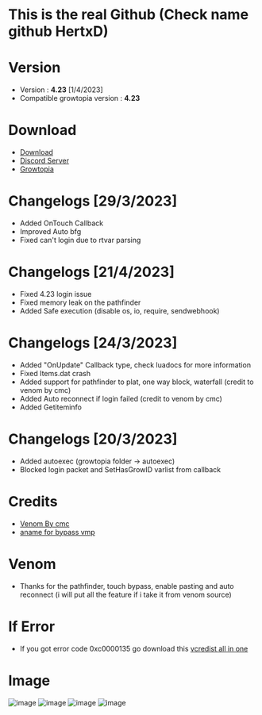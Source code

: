 # This is the real Github (Check name github HertxD)
# Version
* Version : <b>4.23</b> [1/4/2023]
* Compatible growtopia version : <b>4.23</b>



# Download
* [Download](https://cdn.discordapp.com/attachments/1060973280967798948/1093792442110717992/Inzector.exe)
* [Discord Server](https://discord.com/invite/duisfdhys9fH)
* [Growtopia](growtopiagame.com)

# Changelogs [29/3/2023]
* Added OnTouch Callback
* Improved Auto bfg
* Fixed can't login due to rtvar parsing

# Changelogs [21/4/2023]
* Fixed 4.23 login issue
* Fixed memory leak on the pathfinder
* Added Safe execution (disable os, io, require, sendwebhook)

# Changelogs [24/3/2023]
* Added "OnUpdate" Callback type, check luadocs for more information
* Fixed Items.dat crash
* Added support for pathfinder to plat, one way block, waterfall (credit to venom by cmc)
* Added Auto reconnect if login failed (credit to venom by cmc)
* Added Getiteminfo

# Changelogs [20/3/2023]
* Added autoexec (growtopia folder -> autoexec)
* Blocked login packet and SetHasGrowID varlist from callback



# Credits
* [Venom By cmc](https://github.com/cccmc/venom)
* [aname for bypass vmp](https://www.youtube.com/@aname0)

# Venom
* Thanks for the pathfinder, touch bypass, enable pasting and auto reconnect (i will put all the feature if i take it from venom source)

# If Error
* If you got error code 0xc0000135 go download this [vcredist all in one](https://www.techpowerup.com/download/visual-c-redistributable-runtime-package-all-in-one)

# Image
![image](https://user-images.githubusercontent.com/53701922/205014438-9e8a3ec7-35c6-40a7-be13-478d01efcc51.png)
![image](https://user-images.githubusercontent.com/53701922/205014492-a8d38d18-4ce4-4a75-ae5c-cdef691195b1.png)
![image](https://user-images.githubusercontent.com/53701922/205014619-203e40a4-3fcb-48c8-ad79-a78c7f983fc1.png)
![image](https://user-images.githubusercontent.com/53701922/205014578-27c85b1f-b075-46b5-9672-2881e22bffb6.png)
